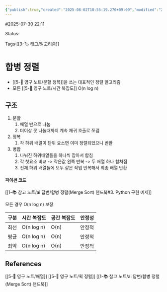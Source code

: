 ```yaml
---
{"publish":true,"created":"2025-08-02T10:55:19.270+09:00","modified":"2025-08-04T12:53:27.176+09:00","cssclasses":""}
---
```


#2025-07-30 22:11

Status: 

Tags:[[3-🏷️ 태그/알고리즘]]

# 합병 정렬
- [[5-💎 영구 노트/분할 정복]]을 쓰는 대표적인 정렬 알고리즘
- 모든 [[5-💎 영구 노트/시간 복잡도]] O(n log n)

## 구조
1. 분할
	1. 배열 반으로 나눔
	2. 더이상 못 나눌때까지 계속 재귀 호출로 쪼갬
2. 정복
	1. 각 하위 배열이 단위 요소면 이미 정렬되었으니 반환
3. 병합
	1. 나눠진 하위배열들을 하나씩 잡아서 합침
	2. 각 첫요소 비교 -> 작은값 왼쪽 반복 -> 두 배열 하나 합쳐짐
	3. 전체 하위 배열들에 모두 같은 작업 반복해서 최종 배열 반환
#### 파이썬 코드
[[1-📚 참고 노트/ai 답변/합병 정렬(Merge Sort) 핸드북#3. Python 구현 예제]]

모든 경우  O(n log n) 보장

| 구분  | 시간 복잡도     | 공간 복잡도 | 안정성 |
| :-- | :--------- | :----- | :-- |
| 최선  | O(n log n) | O(n)   | 안정적 |
| 평균  | O(n log n) | O(n)   | 안정적 |
| 최악  | O(n log n) | O(n)   | 안정적 |

## References
 [[5-💎 영구 노트/배열]]
 [[5-💎 영구 노트/퀵 정렬]]
[[1-📚 참고 노트/ai 답변/합병 정렬(Merge Sort) 핸드북]]